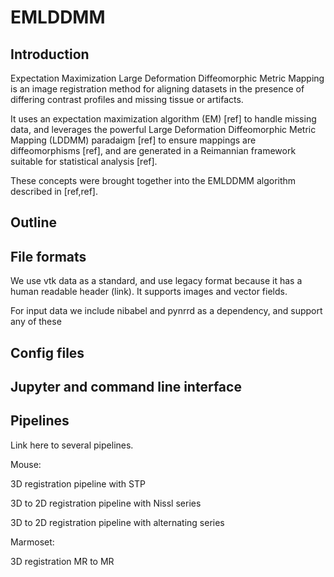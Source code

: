 # EMLDDMM
## Introduction
Expectation Maximization Large Deformation Diffeomorphic Metric Mapping is an image registration method for aligning datasets in the presence of differing contrast profiles and missing tissue or artifacts.

It uses an expectation maximization algorithm (EM) [ref] to handle missing data, and leverages the powerful Large Deformation Diffeomorphic Metric Mapping (LDDMM) paradaigm [ref] to ensure mappings are diffeomorphisms [ref], and are generated in a Reimannian framework suitable for statistical analysis [ref].

These concepts were brought together into the EMLDDMM algorithm described in  [ref,ref].


## Outline

## File formats

We use vtk data as a standard, and use legacy format because it has a human readable header (link).  It supports images and vector fields.

For input data we include nibabel and pynrrd as a dependency, and support any of these




## Config files


## Jupyter and command line interface

## Pipelines

Link here to several pipelines.

Mouse:

3D registration pipeline with STP

3D to 2D registration pipeline with Nissl series

3D to 2D registration pipeline with alternating series


Marmoset:

3D registration MR to MR



